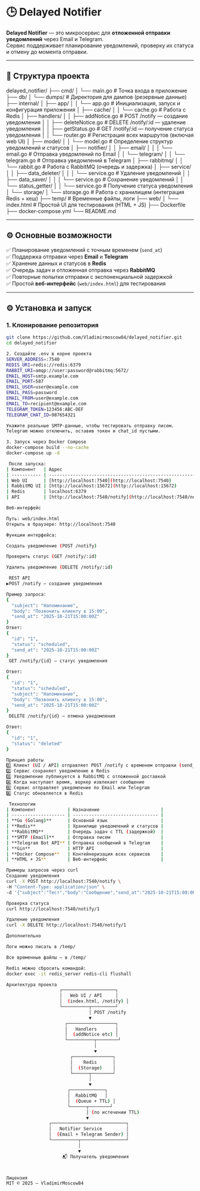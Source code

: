 # 🕒 Delayed Notifier

**Delayed Notifier** — это микросервис для **отложенной отправки уведомлений** через Email и Telegram.  
Сервис поддерживает планирование уведомлений, проверку их статуса и отмену до момента отправки.  

---

## 📁 Структура проекта

delayed_notifier/
├── cmd/
│ └── main.go # Точка входа в приложение
├── db/
│ └── dumps/ # Директория для дампов (резервные данные)
├── internal/
│ ├── app/
│ │ └── app.go # Инициализация, запуск и конфигурация приложения
│ ├── cache/
│ │ └── cache.go # Работа с Redis
│ ├── handlers/
│ │ ├── addNotice.go # POST /notify — создание уведомления
│ │ ├── deleteNotice.go # DELETE /notify/:id — удаление уведомления
│ │ ├── getStatus.go # GET /notify/:id — получение статуса уведомления
│ │ └── router.go # Регистрация всех маршрутов (включая web UI)
│ ├── model/
│ │ └── model.go # Определение структур уведомлений и статусов
│ ├── notifier/
│ │ ├── email/
│ │ │ └── email.go # Отправка уведомлений по Email
│ │ └── telegram/
│ │ └── telegram.go # Отправка уведомлений в Telegram
│ ├── rabbitmq/
│ │ └── rabbit.go # Работа с RabbitMQ (очередь и задержка)
│ ├── service/
│ │ ├── data_deleter/
│ │ │ └── service.go # Удаление уведомлений
│ │ ├── data_saver/
│ │ │ └── service.go # Сохранение уведомлений
│ │ └── status_getter/
│ │ └── service.go # Получение статуса уведомления
│ └── storage/
│ └── storage.go # Работа с хранилищем (интеграция Redis + кеш)
├── temp/ # Временные файлы, логи
├── web/
│ └── index.html # Простой UI для тестирования (HTML + JS)
├── Dockerfile
├── docker-compose.yml
└── README.md


---

## ⚙️ Основные возможности

✅ Планирование уведомлений с точным временем (`send_at`)  
✅ Поддержка отправки через **Email** и **Telegram**  
✅ Хранение данных и статусов в **Redis**  
✅ Очередь задач и отложенная отправка через **RabbitMQ**  
✅ Повторные попытки отправки с экспоненциальной задержкой  
✅ Простой **веб-интерфейс** (`web/index.html`) для тестирования  

---

## ⚙️ Установка и запуск

### 1. Клонирование репозитория

```bash
git clone https://github.com/Vladimirmoscow84/delayed_notifier.git
cd delayed_notifier

2. Создайте .env в корне проекта
SERVER_ADDRESS=:7540
REDIS_URI=redis://redis:6379
RABBIT_URI=amqp://user:password@rabbitmq:5672/
EMAIL_HOST=smtp.example.com
EMAIL_PORT=587
EMAIL_USER=user@example.com
EMAIL_PASS=password
EMAIL_FROM=user@example.com
EMAIL_TO=recipient@example.com
TELEGRAM_TOKEN=123456:ABC-DEF
TELEGRAM_CHAT_ID=987654321

Укажите реальные SMTP-данные, чтобы тестировать отправку писем.
Telegram можно отключить, оставив токен и chat_id пустыми.

3. Запуск через Docker Compose
docker-compose build --no-cache
docker-compose up -d

 После запуска:
| Компонент   | Адрес                                                        | Назначение                      |
| ----------- | ------------------------------------------------------------ | ------------------------------- |
| Web UI      | [http://localhost:7540](http://localhost:7540)               | Создание и просмотр уведомлений |
| RabbitMQ UI | [http://localhost:15672](http://localhost:15672)             | Очереди и сообщения             |
| Redis       | localhost:6379                                               | Хранилище уведомлений           |
| API         | [http://localhost:7540/notify](http://localhost:7540/notify) | REST API                        |

Веб-интерфейс

Путь: web/index.html
Открыть в браузере: http://localhost:7540

Функции интерфейса:

Создать уведомление (POST /notify)

Проверить статус (GET /notify/:id)

Удалить уведомление (DELETE /notify/:id)

 REST API
▶POST /notify — создание уведомления

Пример запроса:
{
  "subject": "Напоминание",
  "body": "Позвонить клиенту в 15:00",
  "send_at": "2025-10-21T15:00:00Z"
}
Ответ:
{
  "id": "1",
  "status": "scheduled",
  "send_at": "2025-10-21T15:00:00Z"
}
 GET /notify/{id} — статус уведомления

Ответ:
{
  "id": "1",
  "status": "scheduled",
  "subject": "Напоминание",
  "body": "Позвонить клиенту в 15:00",
  "send_at": "2025-10-21T15:00:00Z"
}
 DELETE /notify/{id} — отмена уведомления

Ответ:
{
  "id": "1",
  "status": "deleted"
}

Принцип работы
1️⃣ Клиент (UI / API) отправляет POST /notify с временем отправки (send_at)
2️⃣ Сервис сохраняет уведомление в Redis
3️⃣ Уведомление публикуется в RabbitMQ с отложенной доставкой
4️⃣ Когда наступает время, воркер извлекает сообщение
5️⃣ Сервис отправляет уведомление по Email или Telegram
6️⃣ Статус обновляется в Redis

 Технологии
| Компонент            | Назначение                       |
| -------------------- | -------------------------------- |
| **Go (Golang)**      | Основной язык                    |
| **Redis**            | Хранилище уведомлений и статусов |
| **RabbitMQ**         | Очередь задач с TTL (задержкой)  |
| **SMTP (Email)**     | Отправка писем                   |
| **Telegram Bot API** | Отправка сообщений в Telegram    |
| **Gin**              | HTTP API                         |
| **Docker Compose**   | Контейнеризация всех сервисов    |
| **HTML + JS**        | Веб-интерфейс                    |

Примеры запросов через curl
Создание уведомления
curl -X POST http://localhost:7540/notify \
-H "Content-Type: application/json" \
-d '{"subject":"Тест","body":"Сообщение","send_at":"2025-10-21T15:00:00Z"}'

Проверка статуса
curl http://localhost:7540/notify/1

Удаление уведомления
curl -X DELETE http://localhost:7540/notify/1

Дополнительно

Логи можно писать в /temp/

Все временные файлы — в /temp/

Redis можно сбросить командой:
docker exec -it redis_server redis-cli flushall

Архитектура проекта
                    ┌────────────────────┐
                    │   Web UI / API     │
                    │  (index.html, /notify) │
                    └──────────┬─────────┘
                               │ POST /notify
                               ▼
                      ┌──────────────────┐
                      │   Handlers       │
                      │  (addNotice etc) │
                      └──────────┬────────┘
                                 │
                                 ▼
                        ┌───────────────┐
                        │    Redis      │
                        │  (Storage)    │
                        └──────┬────────┘
                               │
                               ▼
                       ┌─────────────┐
                       │  RabbitMQ   │
                       │  (Queue + TTL) │
                       └──────┬────────┘
                              │ (по истечении TTL)
                              ▼
                ┌────────────────────────────┐
                │   Notifier Service         │
                │  (Email + Telegram Sender) │
                └──────────┬─────────────────┘
                           │
                           ▼
                     📬 Получатель уведомления



Лицензия
MIT © 2025 — VladimirMoscow84
